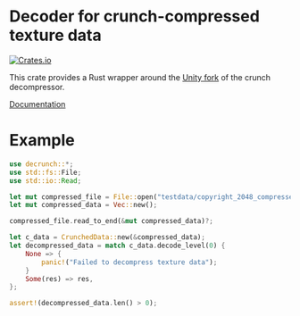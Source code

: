 # Decoder for crunch-compressed texture data
[![Crates.io](https://img.shields.io/crates/v/decrunch.svg)](https://crates.io/crates/decrunch-unity)

This crate provides a Rust wrapper around the [Unity fork](https://github.com/Unity-Technologies/crunch) of the crunch decompressor.

[Documentation](https://docs.rs/decrunch/0.1.0/)

# Example

```rust
use decrunch::*;
use std::fs::File;
use std::io::Read;

let mut compressed_file = File::open("testdata/copyright_2048_compressed.dat")?;
let mut compressed_data = Vec::new();

compressed_file.read_to_end(&mut compressed_data)?;

let c_data = CrunchedData::new(&compressed_data);
let decompressed_data = match c_data.decode_level(0) {
    None => {
        panic!("Failed to decompress texture data");
    }
    Some(res) => res,
};

assert!(decompressed_data.len() > 0);
```
